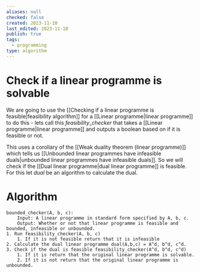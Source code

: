 ```yaml
---
aliases: null
checked: false
created: 2023-11-10
last_edited: 2023-11-10
publish: true
tags:
  - programming
type: algorithm
---
```

# Check if a linear programme is solvable

We are going to use the [[Checking if a linear programme is feasible|feasibility algorithm]] for a [[Linear programme|linear programme]] to do this - lets call this $feasibility\_checker$ that takes a [[Linear programme|linear programme]] and outputs a boolean based on if it is feasible or not.

This uses a corollary of the [[Weak duality theorem (linear programme)]] which tells us [[Unbounded linear programmes have infeasible duals|unbounded linear programmes have infeasible duals]]. So we will check if the [[Dual linear programme|dual linear programme]] is feasible. For this let $dual$ be an algorithm to calculate the dual.

# Algorithm

```psuedocode
bounded_checker(A, b, c):
	Input: A linear programme in standard form specified by A, b, c.
	Output: Whether or not that linear programme is feasible and bounded, infeasible or unbounded.
1. Run feasibility_checker(A, b, c)
	1. If it is not feasible return that it is infeasible
2. Calculate the dual linear programme dual(A,b,c) = A^d, b^d, c^d.
3. Check if the dual is feasible feasibility_checker(A^d, b^d, c^d)
	1. If it is return that the original linear programme is solvable.
	2. If it is not return that the original linear programme is unbounded.
```
